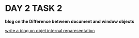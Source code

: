 # DAY 2 TASK 2

**blog on the Difference between document and window objects**

[write a blog on objet internal reparesentation](https://docs.google.com/document/d/1vEz3lIIIotXYLcw2i93loHbh9OGoUL0QpdPxk-z8w2k/edit?usp=sharing)

